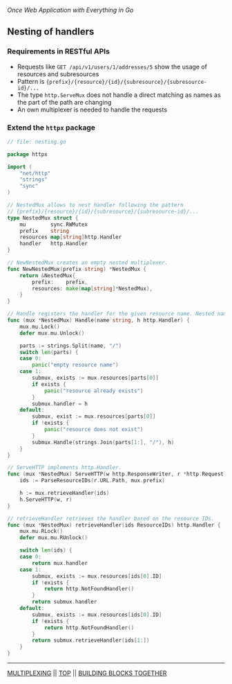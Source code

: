 *Once Web Application with Everything in Go*

## Nesting of handlers

### Requirements in RESTful APIs

* Requests like `GET /api/v1/users/1/addresses/5` show the usage of resources and subresources
* Pattern is `{prefix}/{resource}/{id}/{subresource}/{subresource-id}/...`
* The type `http.ServeMux` does not handle a direct matching as names as the part of the path are changing
* An own multiplexer is needed to handle the requests

### Extend the `httpx` package

```go
// file: nesting.go

package httpx

import (
    "net/http"
    "strings"
    "sync"
)

// NestedMux allows to nest handler following the pattern
// {prefix}/{resource}/{id}/{subresource}/{subresource-id}/...
type NestedMux struct {
    mu        sync.RWMutex
    prefix    string
    resources map[string]http.Handler
    handler   http.Handler
}

// NewNestedMux creates an empty nested multiplexer.
func NewNestedMux(prefix string) *NestedMux {
    return &NestedMux{
        prefix:    prefix,
        resources: make(map[string]*NestedMux),
    }
}

// Handle registers the handler for the given resource name. Nested names are separated by a slash.
func (mux *NestedMux) Handle(name string, h http.Handler) {
    mux.mu.Lock()
    defer mux.mu.Unlock()

    parts := strings.Split(name, "/")
    switch len(parts) {
    case 0:
        panic("empty resource name")
    case 1:
        submux, exists := mux.resources[parts[0]]
        if exists {
            panic("resource already exists")
        }
        submux.handler = h
    default:
        submux, exist := mux.resources[parts[0]]
        if !exists {
            panic("resource does not exist")
        }
        submux.Handle(strings.Join(parts[1:], "/"), h)
    }
}

// ServeHTTP implements http.Handler.
func (mux *NestedMux) ServeHTTP(w http.ResponseWriter, r *http.Request) {
    ids := ParseResourceIDs(r.URL.Path, mux.prefix)

    h := mux.retrieveHandler(ids)
    h.ServeHTTP(w, r)
}

// retrieveHandler retrieves the handler based on the resource IDs.
func (mux *NestedMux) retrieveHandler(ids ResourceIDs) http.Handler {
    mux.mu.RLock()
    defer mux.mu.RUnlock()

    switch len(ids) {
    case 0:
        return mux.handler
    case 1:
        submux, exists := mux.resources[ids[0].ID]
        if !exists {
            return http.NotFoundHandler()
        }
        return submux.handler
    default:
        submux, exists := mux.resources[ids[0].ID]
        if !exists {
            return http.NotFoundHandler()
        }
        return submux.retrieveHandler(ids[1:])
    }
}
```

---

[MULTIPLEXING](multiplexing.md) ||  [TOP](../README.md) || [BUILDING BLOCKS TOGETHER](buildingblocks.md)
